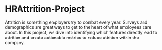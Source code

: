 # HRAttrition-Project
Attrition is something employers try to combat every year. Surveys and demographics are great ways to get to the heart of what employees care about. In this project, we dive into identifying which features directly lead to attrition and create actionable metrics to reduce attrition within the company.

